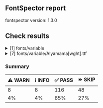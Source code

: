 ## FontSpector report

fontspector version: 1.3.0






## Check results




<details><summary>[1] fonts/variable</summary>
<div>


<details>
    <summary>⚠️ <b>WARN</b> Check for codepoints not covered by METADATA subsets. (googlefonts/metadata/unreachable_subsetting)</summary>
    <div>








- ⚠️ **WARN** fonts/variable/Alyamama[wght].ttf: The following codepoints supported by the font are not covered by any subsets defined in the font's metadata file, and will never be served. You can solve this by either manually adding additional subset declarations to METADATA.pb, or by editing the glyphset definitions.

* U+02D8 BREVE: try adding one of: canadian-aboriginal, yi
* U+02D9 DOT ABOVE: try adding one of: yi, canadian-aboriginal
* U+02DB OGONEK: try adding one of: yi, canadian-aboriginal
* U+0302 COMBINING CIRCUMFLEX ACCENT: try adding one of: cherokee, coptic, tifinagh, math
* U+0305 COMBINING OVERLINE: try adding one of: coptic, elbasan, gothic, glagolitic, math
* U+0306 COMBINING BREVE: try adding one of: tifinagh, old-permic
* U+0307 COMBINING DOT ABOVE: try adding one of: coptic, hebrew, duployan, todhri, math, tai-le, canadian-aboriginal, malayalam, tifinagh, syriac, old-permic
* U+030A COMBINING RING ABOVE: try adding one of: syriac, duployan
* U+030B COMBINING DOUBLE ACUTE ACCENT: try adding one of: osage, cherokee
* U+030C COMBINING CARON: try adding one of: tai-le, cherokee
* U+031A COMBINING LEFT ANGLE ABOVE: try adding math
* U+0320 COMBINING MINUS SIGN BELOW: try adding syriac
* U+0324 COMBINING DIAERESIS BELOW: try adding one of: duployan, syriac, cherokee
* U+0325 COMBINING RING BELOW: try adding syriac
* U+0326 COMBINING COMMA BELOW: try adding math
* U+0327 COMBINING CEDILLA: try adding math
* U+032C COMBINING CARON BELOW: try adding math
* U+0330 COMBINING TILDE BELOW: try adding one of: syriac, cherokee, math
* U+0332 COMBINING LOW LINE: try adding math
* U+033A COMBINING INVERTED BRIDGE BELOW: try adding math
* U+0346 COMBINING BRIDGE ABOVE: try adding math
* U+034D COMBINING LEFT RIGHT ARROW BELOW: try adding math
* U+0361 COMBINING DOUBLE INVERTED BREVE: try adding coptic
* U+061F ARABIC QUESTION MARK: try adding one of: syriac, garay, adlam, hanifi-rohingya, arabic, thaana, yezidi, nko
* U+0621 ARABIC LETTER HAMZA: try adding one of: arabic, syriac
* U+0622 ARABIC LETTER ALEF WITH MADDA ABOVE: try adding arabic
* U+0623 ARABIC LETTER ALEF WITH HAMZA ABOVE: try adding arabic
* U+0624 ARABIC LETTER WAW WITH HAMZA ABOVE: try adding arabic
* U+0625 ARABIC LETTER ALEF WITH HAMZA BELOW: try adding arabic
* U+0626 ARABIC LETTER YEH WITH HAMZA ABOVE: try adding arabic
* U+0627 ARABIC LETTER ALEF: try adding one of: arabic, indic-siyaq-numbers
* U+0628 ARABIC LETTER BEH: try adding arabic
* U+0629 ARABIC LETTER TEH MARBUTA: try adding arabic
* U+062A ARABIC LETTER TEH: try adding arabic
* U+062B ARABIC LETTER THEH: try adding arabic
* U+062C ARABIC LETTER JEEM: try adding arabic
* U+062D ARABIC LETTER HAH: try adding arabic
* U+062E ARABIC LETTER KHAH: try adding arabic
* U+062F ARABIC LETTER DAL: try adding arabic
* U+0630 ARABIC LETTER THAL: try adding arabic
* U+0631 ARABIC LETTER REH: try adding arabic
* U+0632 ARABIC LETTER ZAIN: try adding arabic
* U+0633 ARABIC LETTER SEEN: try adding arabic
* U+0634 ARABIC LETTER SHEEN: try adding arabic
* U+0635 ARABIC LETTER SAD: try adding arabic
* U+0636 ARABIC LETTER DAD: try adding arabic
* U+0637 ARABIC LETTER TAH: try adding arabic
* U+0638 ARABIC LETTER ZAH: try adding arabic
* U+0639 ARABIC LETTER AIN: try adding arabic
* U+063A ARABIC LETTER GHAIN: try adding arabic
* U+0640 ARABIC TATWEEL: try adding one of: old-uyghur, psalter-pahlavi, mandaic, adlam, sogdian, syriac, hanifi-rohingya, manichaean, arabic
* U+0641 ARABIC LETTER FEH: try adding arabic
* U+0642 ARABIC LETTER QAF: try adding arabic
* U+0643 ARABIC LETTER KAF: try adding arabic
* U+0644 ARABIC LETTER LAM: try adding arabic
* U+0645 ARABIC LETTER MEEM: try adding arabic
* U+0646 ARABIC LETTER NOON: try adding arabic
* U+0647 ARABIC LETTER HEH: try adding arabic
* U+0648 ARABIC LETTER WAW: try adding arabic
* U+0649 ARABIC LETTER ALEF MAKSURA: try adding arabic
* U+064A ARABIC LETTER YEH: try adding arabic
* U+064B ARABIC FATHATAN: try adding one of: arabic, syriac
* U+064C ARABIC DAMMATAN: try adding one of: syriac, arabic
* U+064D ARABIC KASRATAN: try adding one of: syriac, arabic
* U+064E ARABIC FATHA: try adding one of: arabic, syriac
* U+064F ARABIC DAMMA: try adding one of: syriac, arabic
* U+0650 ARABIC KASRA: try adding one of: syriac, arabic
* U+0651 ARABIC SHADDA: try adding one of: syriac, arabic
* U+0652 ARABIC SUKUN: try adding one of: syriac, arabic
* U+0653 ARABIC MADDAH ABOVE: try adding one of: arabic, syriac
* U+0654 ARABIC HAMZA ABOVE: try adding one of: syriac, arabic
* U+0655 ARABIC HAMZA BELOW: try adding one of: syriac, arabic
* U+0656 ARABIC SUBSCRIPT ALEF: try adding arabic
* U+0660 ARABIC-INDIC DIGIT ZERO: try adding one of: syriac, yezidi, hanifi-rohingya, indic-siyaq-numbers, arabic, thaana
* U+0661 ARABIC-INDIC DIGIT ONE: try adding one of: thaana, syriac, yezidi, indic-siyaq-numbers, arabic
* U+0662 ARABIC-INDIC DIGIT TWO: try adding one of: syriac, thaana, arabic, yezidi, indic-siyaq-numbers
* U+0663 ARABIC-INDIC DIGIT THREE: try adding one of: syriac, yezidi, arabic, indic-siyaq-numbers, thaana
* U+0664 ARABIC-INDIC DIGIT FOUR: try adding one of: indic-siyaq-numbers, thaana, syriac, yezidi, arabic
* U+0665 ARABIC-INDIC DIGIT FIVE: try adding one of: thaana, arabic, syriac, yezidi, indic-siyaq-numbers
* U+0666 ARABIC-INDIC DIGIT SIX: try adding one of: yezidi, arabic, indic-siyaq-numbers, thaana, syriac
* U+0667 ARABIC-INDIC DIGIT SEVEN: try adding one of: syriac, arabic, indic-siyaq-numbers, thaana, yezidi
* U+0668 ARABIC-INDIC DIGIT EIGHT: try adding one of: indic-siyaq-numbers, arabic, thaana, yezidi, syriac
* U+0669 ARABIC-INDIC DIGIT NINE: try adding one of: arabic, syriac, thaana, indic-siyaq-numbers, yezidi
* U+066E ARABIC LETTER DOTLESS BEH: try adding arabic
* U+066F ARABIC LETTER DOTLESS QAF: try adding arabic
* U+0670 ARABIC LETTER SUPERSCRIPT ALEF: try adding one of: syriac, arabic
* U+06A1 ARABIC LETTER DOTLESS FEH: try adding arabic
* U+06A4 ARABIC LETTER VEH: try adding arabic
* U+06BA ARABIC LETTER NOON GHUNNA: try adding arabic
* U+1EBC LATIN CAPITAL LETTER E WITH TILDE: try adding vietnamese
* U+1EBD LATIN SMALL LETTER E WITH TILDE: try adding vietnamese
* U+2016 DOUBLE VERTICAL LINE: try adding math
* U+2021 DOUBLE DAGGER: try adding adlam
* U+2030 PER MILLE SIGN: try adding adlam
* U+2070 SUPERSCRIPT ZERO: try adding math
* U+2071 SUPERSCRIPT LATIN SMALL LETTER I: try adding math
* U+2074 SUPERSCRIPT FOUR: try adding math
* U+2075 SUPERSCRIPT FIVE: try adding math
* U+2076 SUPERSCRIPT SIX: try adding math
* U+2077 SUPERSCRIPT SEVEN: try adding math
* U+2078 SUPERSCRIPT EIGHT: try adding math
* U+2079 SUPERSCRIPT NINE: try adding math
* U+207A SUPERSCRIPT PLUS SIGN: try adding math
* U+207B SUPERSCRIPT MINUS: try adding math
* U+207C SUPERSCRIPT EQUALS SIGN: try adding math
* U+207D SUPERSCRIPT LEFT PARENTHESIS: try adding math
* U+207E SUPERSCRIPT RIGHT PARENTHESIS: try adding math
* U+207F SUPERSCRIPT LATIN SMALL LETTER N: try adding math
* U+2080 SUBSCRIPT ZERO: try adding math
* U+2081 SUBSCRIPT ONE: try adding math
* U+2082 SUBSCRIPT TWO: try adding math
* U+2083 SUBSCRIPT THREE: try adding math
* U+2084 SUBSCRIPT FOUR: try adding math
* U+2085 SUBSCRIPT FIVE: try adding math
* U+2086 SUBSCRIPT SIX: try adding math
* U+2087 SUBSCRIPT SEVEN: try adding math
* U+2088 SUBSCRIPT EIGHT: try adding math
* U+2089 SUBSCRIPT NINE: try adding math
* U+208A SUBSCRIPT PLUS SIGN: try adding math
* U+208B SUBSCRIPT MINUS: try adding math
* U+208C SUBSCRIPT EQUALS SIGN: try adding math
* U+208D SUBSCRIPT LEFT PARENTHESIS: try adding math
* U+208E SUBSCRIPT RIGHT PARENTHESIS: try adding math
* U+2090 LATIN SUBSCRIPT SMALL LETTER A: try adding math
* U+2091 LATIN SUBSCRIPT SMALL LETTER E: try adding math
* U+2092 LATIN SUBSCRIPT SMALL LETTER O: try adding math
* U+2093 LATIN SUBSCRIPT SMALL LETTER X: try adding math
* U+2094 LATIN SUBSCRIPT SMALL LETTER SCHWA: try adding math
* U+2095 LATIN SUBSCRIPT SMALL LETTER H: try adding math
* U+2096 LATIN SUBSCRIPT SMALL LETTER K: try adding math
* U+2097 LATIN SUBSCRIPT SMALL LETTER L: try adding math
* U+2098 LATIN SUBSCRIPT SMALL LETTER M: try adding math
* U+2099 LATIN SUBSCRIPT SMALL LETTER N: try adding math
* U+209A LATIN SUBSCRIPT SMALL LETTER P: try adding math
* U+209B LATIN SUBSCRIPT SMALL LETTER S: try adding math
* U+209C LATIN SUBSCRIPT SMALL LETTER T: try adding math
* U+2117 SOUND RECORDING COPYRIGHT: try adding math
* U+215B VULGAR FRACTION ONE EIGHTH: try adding symbols
* U+215C VULGAR FRACTION THREE EIGHTHS: try adding symbols
* U+215D VULGAR FRACTION FIVE EIGHTHS: try adding symbols
* U+215E VULGAR FRACTION SEVEN EIGHTHS: try adding symbols
* U+215F FRACTION NUMERATOR ONE: try adding symbols
* U+2202 PARTIAL DIFFERENTIAL: try adding math
* U+2206 INCREMENT: try adding math
* U+220F N-ARY PRODUCT: try adding math
* U+2211 N-ARY SUMMATION: try adding math
* U+221A SQUARE ROOT: try adding math
* U+221E INFINITY: try adding math
* U+222B INTEGRAL: try adding math
* U+2248 ALMOST EQUAL TO: try adding math
* U+2260 NOT EQUAL TO: try adding math
* U+2264 LESS-THAN OR EQUAL TO: try adding math
* U+2265 GREATER-THAN OR EQUAL TO: try adding math
* U+25CA LOZENGE: try adding one of: math, symbols
* U+25CC DOTTED CIRCLE: try adding one of: adlam, wancho, old-permic, tagbanwa, armenian, hanunoo, new-tai-lue, sharada, warang-citi, canadian-aboriginal, tirhuta, saurashtra, brahmi, phags-pa, rejang, bassa-vah, hanifi-rohingya, symbols, balinese, batak, dogra, bengali, osage, duployan, ahom, khojki, tagalog, meetei-mayek, pahawh-hmong, grantha, lepcha, manichaean, cham, tai-tham, thaana, hebrew, caucasian-albanian, yi, math, buhid, limbu, marchen, javanese, sundanese, soyombo, khudawadi, bhaiksuki, miao, psalter-pahlavi, tamil, oriya, coptic, kaithi, modi, myanmar, newa, siddham, elbasan, nko, kayah-li, khmer, thai, lao, mahajani, chakma, syloti-nagri, sogdian, malayalam, tai-le, devanagari, mandaic, sinhala, tibetan, zanabazar-square, kannada, mende-kikakui, gujarati, kharoshthi, syriac, music, mongolian, buginese, gunjala-gondi, gurmukhi, masaram-gondi, tai-viet, takri, telugu, tifinagh

Or you can add the above codepoints to one of the subsets supported by the font: greek, latin-ext, latin [code: unreachable-subsetting]
  
  

</div>
</details>


</div>
</details>


<details><summary>[7] fonts/variable/Alyamama[wght].ttf</summary>
<div>


<details>
    <summary>⚠️ <b>WARN</b> Check if each glyph has the recommended amount of contours. (contour_count)</summary>
    <div>








- ⚠️ **WARN** This check inspects the glyph outlines and detects the total number of contours in each of them. The expected values are
     infered from the typical ammounts of contours observed in a
     large collection of reference font families. The divergences
     listed below may simply indicate a significantly different
     design on some of your glyphs. On the other hand, some of these
     may flag actual bugs in the font such as glyphs mapped to an
     incorrect codepoint. Please consider reviewing the design and
     codepoint assignment of these to make sure they are correct.


    The following glyphs do not have the recommended number of contours:
* uni1D6D (U+1D6D): found 3, expected one of: {2}
* uni02A3 (U+02A3): found 2, expected one of: {3}
* uni0258 (U+0258): found 1, expected one of: {2}
* uni1D6E (U+1D6E): found 2, expected one of: {1}
* uni02A1 (U+02A1): found 2, expected one of: {1}
* uni02A2 (U+02A2): found 2, expected one of: {1}
* uni026E (U+026E): found 2, expected one of: {1}
* uni1D72 (U+1D72): found 2, expected one of: {1}
* uni1D74 (U+1D74): found 3, expected one of: {1}
* uni1D75 (U+1D75): found 3, expected one of: {1}
* uni021B.1 (U+021B): found 1, expected one of: {3, 2, 4}
* uni1D76 (U+1D76): found 3, expected one of: {1}
* uni01C2 (U+01C2): found 3, expected one of: {1}
* uni0621 (U+0621): found 2, expected one of: {1}
* uni0623 (U+0623): found 3, expected one of: {2}
* uni0625 (U+0625): found 3, expected one of: {2}
* uni066E (U+066E): found 2, expected one of: {1}
* uni066E.fina (unencoded): found 3, expected one of: {1}
* uni066E.medi (unencoded): found 2, expected one of: {1}
* uni0628 (U+0628): found 3, expected one of: {2}
* uni062A (U+062A): found 4, expected one of: {2, 3}
* uni062B (U+062B): found 5, expected one of: {2, 4, 3}
* uni0631 (U+0631): found 2, expected one of: {1}
* uni0632 (U+0632): found 3, expected one of: {2}
* uni0633 (U+0633): found 6, expected one of: {1, 3}
* uni0634 (U+0634): found 9, expected one of: {0, 3, 4, 6}
* uni0635 (U+0635): found 5, expected one of: {2}
* uni0636 (U+0636): found 6, expected one of: {3}
* uni0637 (U+0637): found 4, expected one of: {2, 3}
* uni0638 (U+0638): found 5, expected one of: {4, 3}
* uni0639 (U+0639): found 2, expected one of: {1}
* uni0641 (U+0641): found 5, expected one of: {3, 2}
* uni06A4 (U+06A4): found 7, expected one of: {0, 5, 4}
* uni06A1 (U+06A1): found 4, expected one of: {2, 1}
* uni06A1.fina (unencoded): found 4, expected one of: {2}
* uni066F.fina (unencoded): found 3, expected one of: {2}
* uni0643 (U+0643): found 4, expected one of: {1, 2}
* uni0644 (U+0644): found 2, expected one of: {1}
* uni0645 (U+0645): found 3, expected one of: {1, 2}
* uni0646 (U+0646): found 3, expected one of: {2}
* uni06BA (U+06BA): found 2, expected one of: {1}
* uni0647 (U+0647): found 1, expected one of: {2}
* uni0624 (U+0624): found 4, expected one of: {3, 2}
* uni0649 (U+0649): found 2, expected one of: {1}
* uni064A (U+064A): found 4, expected one of: {2, 3}
* uni0626 (U+0626): found 4, expected one of: {2}
* uni0662 (U+0662): found 2, expected one of: {1}
* uni0663 (U+0663): found 3, expected one of: {1}
* uni0666 (U+0666): found 2, expected one of: {1}
* asterisk (U+002A): found 6, expected one of: {3, 5, 2, 1}
* uni02E5 (U+02E5): found 2, expected one of: {1}
* uni02E9 (U+02E9): found 2, expected one of: {1}
* uni02E6 (U+02E6): found 2, expected one of: {1}
* uni02E8 (U+02E8): found 2, expected one of: {1}
* uni02E7 (U+02E7): found 2, expected one of: {1}
* uni02DE (U+02DE): found 2, expected one of: {1}
* uni2117 (U+2117): found 2, expected one of: {3, 4}
* uni0654 (U+0654): found 2, expected one of: {1}
* uni0655 (U+0655): found 2, expected one of: {1}
* uni0654064C (unencoded): found 4, expected one of: {3}
* uni0654064E (unencoded): found 3, expected one of: {2}
* uni0654064B (unencoded): found 4, expected one of: {3}
* uni06540652 (unencoded): found 4, expected one of: {3}
* uni06550650 (unencoded): found 3, expected one of: {2}
* uni0655064D (unencoded): found 4, expected one of: {3}
* uni0651 (U+0651): found 2, expected one of: {1}
* uni0651064C (unencoded): found 4, expected one of: {3, 2}
* uni0651064D (unencoded): found 4, expected one of: {3}
* uni0651064E (unencoded): found 3, expected one of: {2}
* uni06510650 (unencoded): found 3, expected one of: {2}
* uni06510670 (unencoded): found 3, expected one of: {2}
* uni031A (U+031A): found 2, expected one of: {1}
* uni032A (U+032A): found 3, expected one of: {1}
* uni033A (U+033A): found 3, expected one of: {1}
* uni033B (U+033B): found 6, expected one of: {2}
* uni033C (U+033C): found 2, expected one of: {1}
* uni0346 (U+0346): found 3, expected one of: {1}
* uni0349 (U+0349): found 2, expected one of: {1}
* uni034A (U+034A): found 2, expected one of: {1} [code: contour-count]
  
  

</div>
</details>





<details>
    <summary>⚠️ <b>WARN</b> Ensure indic fonts have the Indian Rupee Sign glyph. (rupee)</summary>
    <div>








- ⚠️ **WARN** Font is missing the Indian Rupee Sign glyph. Please add a glyph for Indian Rupee Sign (₹) at codepoint U+20B9. [code: missing-rupee]
  
  

</div>
</details>





<details>
    <summary>⚠️ <b>WARN</b> Check font contains no unreachable glyphs (unreachable_glyphs)</summary>
    <div>








- ⚠️ **WARN** The following glyphs could not be reached by codepoint or substitution rules:

* u.inferior
* v.inferior
* zero.fit
* one.fit
* two.fit
* three.fit
* four.fit
* five.fit
* six.fit
* seven.fit
* eight.fit
* nine.fit
* .null
* twodotsverticalabovear
* twodotsverticalbelowar
* threedotsdownabovear
* threedotsdownbelowar
* threedotsdowncenterar
* threedotsupbelowar
* miniKehehar
* gafsarkashabovear
* gafsarkashcenterar
* doublestrokear
* uni030C.alt.case [code: unreachable-glyphs]
  
  

</div>
</details>





<details>
    <summary>⚠️ <b>WARN</b> Shapes languages in all GF glyphsets. (googlefonts/glyphsets/shape_languages)</summary>
    <div>








- ⚠️ **WARN** Warning language shaping:

| Message                                                               | Languages              |
|-----------------------------------------------------------------------|------------------------|
| Auxiliary orthography codepoints:                                     | * fi_Latn (Finnish)    |
|   The following auxiliary characters are missing from the font: Ǥ     |                        |
|   The following auxiliary characters are missing from the font: Ʒ     |                        |
|   The following auxiliary characters are missing from the font: Ǯ     |                        |
|   The following auxiliary characters are missing from the font: ǥ     |                        |
|   The following auxiliary characters are missing from the font: ʒ     |                        |
|   The following auxiliary characters are missing from the font: ǯ     |                        |
| Auxiliary orthography codepoints:                                     | * el_Grek (Greek)      |
|   The following auxiliary characters are missing from the font: ἀ     |                        |
|   The following auxiliary characters are missing from the font: ἄ     |                        |
|   The following auxiliary characters are missing from the font: ἂ     |                        |
|   The following auxiliary characters are missing from the font: ἆ     |                        |
|   The following auxiliary characters are missing from the font: ἁ     |                        |
|   The following auxiliary characters are missing from the font: ἅ     |                        |
|   The following auxiliary characters are missing from the font: ἃ     |                        |
|   The following auxiliary characters are missing from the font: ἇ     |                        |
|   The following auxiliary characters are missing from the font: ᾶ     |                        |
|   The following auxiliary characters are missing from the font: ἐ     |                        |
|   The following auxiliary characters are missing from the font: ἔ     |                        |
|   The following auxiliary characters are missing from the font: ἒ     |                        |
|   The following auxiliary characters are missing from the font: ἑ     |                        |
|   The following auxiliary characters are missing from the font: ἕ     |                        |
|   The following auxiliary characters are missing from the font: ἓ     |                        |
|   The following auxiliary characters are missing from the font: ἠ     |                        |
|   The following auxiliary characters are missing from the font: ἤ     |                        |
|   The following auxiliary characters are missing from the font: ἢ     |                        |
|   The following auxiliary characters are missing from the font: ἦ     |                        |
|   The following auxiliary characters are missing from the font: ἡ     |                        |
|   The following auxiliary characters are missing from the font: ἥ     |                        |
|   The following auxiliary characters are missing from the font: ἣ     |                        |
|   The following auxiliary characters are missing from the font: ἧ     |                        |
|   The following auxiliary characters are missing from the font: ῆ     |                        |
|   The following auxiliary characters are missing from the font: ἰ     |                        |
|   The following auxiliary characters are missing from the font: ἴ     |                        |
|   The following auxiliary characters are missing from the font: ἲ     |                        |
|   The following auxiliary characters are missing from the font: ἶ     |                        |
|   The following auxiliary characters are missing from the font: ἱ     |                        |
|   The following auxiliary characters are missing from the font: ἵ     |                        |
|   The following auxiliary characters are missing from the font: ἳ     |                        |
|   The following auxiliary characters are missing from the font: ἷ     |                        |
|   The following auxiliary characters are missing from the font: ῖ     |                        |
|   The following auxiliary characters are missing from the font: ῗ     |                        |
|   The following auxiliary characters are missing from the font: ὄ     |                        |
|   The following auxiliary characters are missing from the font: ὂ     |                        |
|   The following auxiliary characters are missing from the font: ὃ     |                        |
|   The following auxiliary characters are missing from the font: ὐ     |                        |
|   The following auxiliary characters are missing from the font: ὔ     |                        |
|   The following auxiliary characters are missing from the font: ὒ     |                        |
|   The following auxiliary characters are missing from the font: ὖ     |                        |
|   The following auxiliary characters are missing from the font: ὑ     |                        |
|   The following auxiliary characters are missing from the font: ὕ     |                        |
|   The following auxiliary characters are missing from the font: ὓ     |                        |
|   The following auxiliary characters are missing from the font: ὗ     |                        |
|   The following auxiliary characters are missing from the font: ῦ     |                        |
|   The following auxiliary characters are missing from the font: ῧ     |                        |
|   The following auxiliary characters are missing from the font: ὤ     |                        |
|   The following auxiliary characters are missing from the font: ὢ     |                        |
|   The following auxiliary characters are missing from the font: ὦ     |                        |
|   The following auxiliary characters are missing from the font: ὥ     |                        |
|   The following auxiliary characters are missing from the font: ὣ     |                        |
|   The following auxiliary characters are missing from the font: ὧ     |                        |
|   The following auxiliary characters are missing from the font: ῶ     |                        |
| Auxiliary orthography codepoints:                                     | * en_Latn (English)    |
|   The following auxiliary characters are missing from the font: ʻ     |                        |
| Auxiliary orthography codepoints:                                     | * lt_Latn (Lithuanian) |
|   Shaper didn't attach tildecomb to uni0237 when shaping the text 'j̃' |                        |
| Auxiliary orthography codepoints:                                     | * de_Latn (German)     |
|   The following auxiliary characters are missing from the font: ſ     | * fr_Latn (French)     | [code: warning-language-shaping]
  
  

</div>
</details>





<details>
    <summary>⚠️ <b>WARN</b> Ensure soft_dotted characters lose their dot when combined with marks that
replace the dot. (soft_dotted)</summary>
    <div>








- ⚠️ **WARN** The dot of soft dotted characters used in orthographies _must_ disappear in the following strings: * į̃
* į̂
* į̌
* į̄
* į̀
* į́The dot of soft dotted characters _should_ disappear in other cases, for example: * ʲ̹͆
* ʲ̹̈
* ʲ̹̃
* ʲ̹̂
* ʲ̹̽
* ʲ̹͊
* ʲ̹͋
* ʲ̹̌
* ʲ̹̇
* ʲ̹̊
* ʲ̹̄
* ʲ̹̆
* ʲ̹̀
* ʲ̹̏
* ʲ̹́
* ʲ̹̅
* ʲ̹̋
* ʲ̹͌
* ʲ͈͆
* ʲ͈̈
* ʲ͈̃
* ʲ͈̂
* ʲ͈̽
* ʲ͈͊
* ʲ͈͋
* ʲ͈̌
* ʲ͈̇
* ʲ͈̊
* ʲ͈̄
* ʲ͈̆
* ʲ͈̀
* ʲ͈̏
* ʲ͈́
* ʲ͈̅
* ʲ͈̋
* ʲ͈͌
* ʲ̝͆
* ʲ̝̈
* ʲ̝̃
* ʲ̝̂
* ʲ̝̽
* ʲ̝͊
* ʲ̝͋
* ʲ̝̌
* ʲ̝̇
* ʲ̝̊
* ʲ̝̄
* ʲ̝̆
* ʲ̝̀
* ʲ̝̏
* ʲ̝́
* ʲ̝̅
* ʲ̝̋
* ʲ̝͌
* ʲ̴͆
* ʲ̴̈
* ʲ̴̃
* ʲ̴̂
* ʲ̴̽
* ʲ̴͊
* ʲ̴͋
* ʲ̴̌
* ʲ̴̇
* ʲ̴̊
* ʲ̴̄
* ʲ̴̆
* ʲ̴̀
* ʲ̴̏
* ʲ̴́
* ʲ̴̅
* ʲ̴̋
* ʲ̴͌
* ʲ̥͆
* ʲ̥̈
* ʲ̥̃
* ʲ̥̂
* ʲ̥̽
* ʲ̥͊
* ʲ̥͋
* ʲ̥̌
* ʲ̥̇
* ʲ̥̊
* ʲ̥̄
* ʲ̥̆
* ʲ̥̀
* ʲ̥̏
* ʲ̥́
* ʲ̥̅
* ʲ̥̋
* ʲ̥͌
* ʲ̧͆
* ʲ̧̽
* ʲ̧͊
* ʲ̧͋
* ʲ̧̏
* ʲ̧̅
* ʲ̧͌
* ʲ͎͆
* ʲ͎̈
* ʲ͎̃
* ʲ͎̂
* ʲ͎̽
* ʲ͎͊
* ʲ͎͋
* ʲ͎̌
* ʲ͎̇
* ʲ͎̊
* ʲ͎̄
* ʲ͎̆
* ʲ͎̀
* ʲ͎̏
* ʲ͎́
* ʲ͎̅
* ʲ͎̋
* ʲ͎͌
* ʲ̠͆
* ʲ̠̈
* ʲ̠̃
* ʲ̠̂
* ʲ̠̽
* ʲ̠͊
* ʲ̠͋
* ʲ̠̌
* ʲ̠̇
* ʲ̠̊
* ʲ̠̄
* ʲ̠̆
* ʲ̠̀
* ʲ̠̏
* ʲ̠́
* ʲ̠̅
* ʲ̠̋
* ʲ̠͌
* ʲ̨͆
* ʲ̨̽
* ʲ̨͊
* ʲ̨͋
* ʲ̨̏
* ʲ̨̅
* ʲ̨͌
* ʲ̬͆
* ʲ̬̈
* ʲ̬̃
* ʲ̬̂
* ʲ̬̽
* ʲ̬͊
* ʲ̬͋
* ʲ̬̌
* ʲ̬̇
* ʲ̬̊
* ʲ̬̄
* ʲ̬̆
* ʲ̬̀
* ʲ̬̏
* ʲ̬́
* ʲ̬̅
* ʲ̬̋
* ʲ̬͌
* ʲ̞͆
* ʲ̞̈
* ʲ̞̃
* ʲ̞̂
* ʲ̞̽
* ʲ̞͊
* ʲ̞͋
* ʲ̞̌
* ʲ̞̇
* ʲ̞̊
* ʲ̞̄
* ʲ̞̆
* ʲ̞̀
* ʲ̞̏
* ʲ̞́
* ʲ̞̅
* ʲ̞̋
* ʲ̞͌
* ʲ̤͆
* ʲ̤̈
* ʲ̤̃
* ʲ̤̂
* ʲ̤̽
* ʲ̤͊
* ʲ̤͋
* ʲ̤̌
* ʲ̤̇
* ʲ̤̊
* ʲ̤̄
* ʲ̤̆
* ʲ̤̀
* ʲ̤̏
* ʲ̤́
* ʲ̤̅
* ʲ̤̋
* ʲ̤͌
* ʲ̰͆
* ʲ̰̈
* ʲ̰̃
* ʲ̰̂
* ʲ̰̽
* ʲ̰͊
* ʲ̰͋
* ʲ̰̌
* ʲ̰̇
* ʲ̰̊
* ʲ̰̄
* ʲ̰̆
* ʲ̰̀
* ʲ̰̏
* ʲ̰́
* ʲ̰̅
* ʲ̰̋
* ʲ̰͌
* ʲ͍͆
* ʲ͍̈
* ʲ͍̃
* ʲ͍̂
* ʲ͍̽
* ʲ͍͊
* ʲ͍͋
* ʲ͍̌
* ʲ͍̇
* ʲ͍̊
* ʲ͍̄
* ʲ͍̆
* ʲ͍̀
* ʲ͍̏
* ʲ͍́
* ʲ͍̅
* ʲ͍̋
* ʲ͍͌
* ʲ̘͆
* ʲ̘̈
* ʲ̘̃
* ʲ̘̂
* ʲ̘̽
* ʲ̘͊
* ʲ̘͋
* ʲ̘̌
* ʲ̘̇
* ʲ̘̊
* ʲ̘̄
* ʲ̘̆
* ʲ̘̀
* ʲ̘̏
* ʲ̘́
* ʲ̘̅
* ʲ̘̋
* ʲ̘͌
* ʲ̟͆
* ʲ̟̈
* ʲ̟̃
* ʲ̟̂
* ʲ̟̽
* ʲ̟͊
* ʲ̟͋
* ʲ̟̌
* ʲ̟̇
* ʲ̟̊
* ʲ̟̄
* ʲ̟̆
* ʲ̟̀
* ʲ̟̏
* ʲ̟́
* ʲ̟̅
* ʲ̟̋
* ʲ̟͌
* ʲ̙͆
* ʲ̙̈
* ʲ̙̃
* ʲ̙̂
* ʲ̙̽
* ʲ̙͊
* ʲ̙͋
* ʲ̙̌
* ʲ̙̇
* ʲ̙̊
* ʲ̙̄
* ʲ̙̆
* ʲ̙̀
* ʲ̙̏
* ʲ̙́
* ʲ̙̅
* ʲ̙̋
* ʲ̙͌
* ʲ̩͆
* ʲ̩̈
* ʲ̩̃
* ʲ̩̂
* ʲ̩̽
* ʲ̩͊
* ʲ̩͋
* ʲ̩̌
* ʲ̩̇
* ʲ̩̊
* ʲ̩̄
* ʲ̩̆
* ʲ̩̀
* ʲ̩̏
* ʲ̩́
* ʲ̩̅
* ʲ̩̋
* ʲ̩͌
* ʲ̺͆
* ʲ̺̈
* ʲ̺̃
* ʲ̺̂
* ʲ̺̽
* ʲ̺͊
* ʲ̺͋
* ʲ̺̌
* ʲ̺̇
* ʲ̺̊
* ʲ̺̄
* ʲ̺̆
* ʲ̺̀
* ʲ̺̏
* ʲ̺́
* ʲ̺̅
* ʲ̺̋
* ʲ̺͌
* ʲ͉͆
* ʲ͉̈
* ʲ͉̃
* ʲ͉̂
* ʲ͉̽
* ʲ͉͊
* ʲ͉͋
* ʲ͉̌
* ʲ͉̇
* ʲ͉̊
* ʲ͉̄
* ʲ͉̆
* ʲ͉̀
* ʲ͉̏
* ʲ͉́
* ʲ͉̅
* ʲ͉̋
* ʲ͉͌
* ʲ̦͆
* ʲ̦̽
* ʲ̦͊
* ʲ̦͋
* ʲ̦̏
* ʲ̦̅
* ʲ̦͌
* ʲ̪͆
* ʲ̪̈
* ʲ̪̃
* ʲ̪̂
* ʲ̪̽
* ʲ̪͊
* ʲ̪͋
* ʲ̪̌
* ʲ̪̇
* ʲ̪̊
* ʲ̪̄
* ʲ̪̆
* ʲ̪̀
* ʲ̪̏
* ʲ̪́
* ʲ̪̅
* ʲ̪̋
* ʲ̪͌
* ʲ̜͆
* ʲ̜̈
* ʲ̜̃
* ʲ̜̂
* ʲ̜̽
* ʲ̜͊
* ʲ̜͋
* ʲ̜̌
* ʲ̜̇
* ʲ̜̊
* ʲ̜̄
* ʲ̜̆
* ʲ̜̀
* ʲ̜̏
* ʲ̜́
* ʲ̜̅
* ʲ̜̋
* ʲ̜͌
* ʲ̻͆
* ʲ̻̈
* ʲ̻̃
* ʲ̻̂
* ʲ̻̽
* ʲ̻͊
* ʲ̻͋
* ʲ̻̌
* ʲ̻̇
* ʲ̻̊
* ʲ̻̄
* ʲ̻̆
* ʲ̻̀
* ʲ̻̏
* ʲ̻́
* ʲ̻̅
* ʲ̻̋
* ʲ̻͌
* ʲ̲͆
* ʲ̲̈
* ʲ̲̃
* ʲ̲̂
* ʲ̲̽
* ʲ̲͊
* ʲ̲͋
* ʲ̲̌
* ʲ̲̇
* ʲ̲̊
* ʲ̲̄
* ʲ̲̆
* ʲ̲̀
* ʲ̲̏
* ʲ̲́
* ʲ̲̅
* ʲ̲̋
* ʲ̲͌
* ʲ͇͆
* ʲ͇̈
* ʲ͇̃
* ʲ͇̂
* ʲ͇̽
* ʲ͇͊
* ʲ͇͋
* ʲ͇̌
* ʲ͇̇
* ʲ͇̊
* ʲ͇̄
* ʲ͇̆
* ʲ͇̀
* ʲ͇̏
* ʲ͇́
* ʲ͇̅
* ʲ͇̋
* ʲ͇͌
* ʲ̼͆
* ʲ̼̈
* ʲ̼̃
* ʲ̼̂
* ʲ̼̽
* ʲ̼͊
* ʲ̼͋
* ʲ̼̌
* ʲ̼̇
* ʲ̼̊
* ʲ̼̄
* ʲ̼̆
* ʲ̼̀
* ʲ̼̏
* ʲ̼́
* ʲ̼̅
* ʲ̼̋
* ʲ̼͌
* ʲ͆
* ʲ̈
* ʲ̃
* ʲ̂
* ʲ̽
* ʲ͊
* ʲ͋
* ʲ̌
* ʲ̇
* ʲ̊
* ʲ̄
* ʲ̆
* ʲ̀
* ʲ̏
* ʲ́
* ʲ̅
* ʲ̋
* ʲ͌
* į̹͆
* į̹̈
* į̹̃
* į̹̂
* į̹̽
* į̹͊
* į̹͋
* į̹̌
* į̹̇
* į̹̊
* į̹̄
* į̹̆
* į̹̀
* į̹̏
* į̹́
* į̹̅
* į̹̋
* į̹͌
* į͈͆
* į͈̈
* į͈̃
* į͈̂
* į͈̽
* į͈͊
* į͈͋
* į͈̌
* į͈̇
* į͈̊
* į͈̄
* į͈̆
* į͈̀
* į͈̏
* į͈́
* į͈̅
* į͈̋
* į͈͌
* į̝͆
* į̝̈
* į̝̃
* į̝̂
* į̝̽
* į̝͊
* į̝͋
* į̝̌
* į̝̇
* į̝̊
* į̝̄
* į̝̆
* į̝̀
* į̝̏
* į̝́
* į̝̅
* į̝̋
* į̝͌
* į̴͆
* į̴̈
* į̴̃
* į̴̂
* į̴̽
* į̴͊
* į̴͋
* į̴̌
* į̴̇
* į̴̊
* į̴̄
* į̴̆
* į̴̀
* į̴̏
* į̴́
* į̴̅
* į̴̋
* į̴͌
* į̥͆
* į̥̈
* į̥̃
* į̥̂
* į̥̽
* į̥͊
* į̥͋
* į̥̌
* į̥̇
* į̥̊
* į̥̄
* į̥̆
* į̥̀
* į̥̏
* į̥́
* į̥̅
* į̥̋
* į̥͌
* į̧͆
* į̧̽
* į̧͊
* į̧͋
* į̧̏
* į̧̅
* į̧͌
* į͎͆
* į͎̈
* į͎̃
* į͎̂
* į͎̽
* į͎͊
* į͎͋
* į͎̌
* į͎̇
* į͎̊
* į͎̄
* į͎̆
* į͎̀
* į͎̏
* į͎́
* į͎̅
* į͎̋
* į͎͌
* į̠͆
* į̠̈
* į̠̃
* į̠̂
* į̠̽
* į̠͊
* į̠͋
* į̠̌
* į̠̇
* į̠̊
* į̠̄
* į̠̆
* į̠̀
* į̠̏
* į̠́
* į̠̅
* į̠̋
* į̠͌
* į̨͆
* į̨̽
* į̨͊
* į̨͋
* į̨̏
* į̨̅
* į̨͌
* į̬͆
* į̬̈
* į̬̃
* į̬̂
* į̬̽
* į̬͊
* į̬͋
* į̬̌
* į̬̇
* į̬̊
* į̬̄
* į̬̆
* į̬̀
* į̬̏
* į̬́
* į̬̅
* į̬̋
* į̬͌
* į̞͆
* į̞̈
* į̞̃
* į̞̂
* į̞̽
* į̞͊
* į̞͋
* į̞̌
* į̞̇
* į̞̊
* į̞̄
* į̞̆
* į̞̀
* į̞̏
* į̞́
* į̞̅
* į̞̋
* į̞͌
* į̤͆
* į̤̈
* į̤̃
* į̤̂
* į̤̽
* į̤͊
* į̤͋
* į̤̌
* į̤̇
* į̤̊
* į̤̄
* į̤̆
* į̤̀
* į̤̏
* į̤́
* į̤̅
* į̤̋
* į̤͌
* į̰͆
* į̰̈
* į̰̃
* į̰̂
* į̰̽
* į̰͊
* į̰͋
* į̰̌
* į̰̇
* į̰̊
* į̰̄
* į̰̆
* į̰̀
* į̰̏
* į̰́
* į̰̅
* į̰̋
* į̰͌
* į͍͆
* į͍̈
* į͍̃
* į͍̂
* į͍̽
* į͍͊
* į͍͋
* į͍̌
* į͍̇
* į͍̊
* į͍̄
* į͍̆
* į͍̀
* į͍̏
* į͍́
* į͍̅
* į͍̋
* į͍͌
* į̘͆
* į̘̈
* į̘̃
* į̘̂
* į̘̽
* į̘͊
* į̘͋
* į̘̌
* į̘̇
* į̘̊
* į̘̄
* į̘̆
* į̘̀
* į̘̏
* į̘́
* į̘̅
* į̘̋
* į̘͌
* į̟͆
* į̟̈
* į̟̃
* į̟̂
* į̟̽
* į̟͊
* į̟͋
* į̟̌
* į̟̇
* į̟̊
* į̟̄
* į̟̆
* į̟̀
* į̟̏
* į̟́
* į̟̅
* į̟̋
* į̟͌
* į̙͆
* į̙̈
* į̙̃
* į̙̂
* į̙̽
* į̙͊
* į̙͋
* į̙̌
* į̙̇
* į̙̊
* į̙̄
* į̙̆
* į̙̀
* į̙̏
* į̙́
* į̙̅
* į̙̋
* į̙͌
* į̩͆
* į̩̈
* į̩̃
* į̩̂
* į̩̽
* į̩͊
* į̩͋
* į̩̌
* į̩̇
* į̩̊
* į̩̄
* į̩̆
* į̩̀
* į̩̏
* į̩́
* į̩̅
* į̩̋
* į̩͌
* į̺͆
* į̺̈
* į̺̃
* į̺̂
* į̺̽
* į̺͊
* į̺͋
* į̺̌
* į̺̇
* į̺̊
* į̺̄
* į̺̆
* į̺̀
* į̺̏
* į̺́
* į̺̅
* į̺̋
* į̺͌
* į͉͆
* į͉̈
* į͉̃
* į͉̂
* į͉̽
* į͉͊
* į͉͋
* į͉̌
* į͉̇
* į͉̊
* į͉̄
* į͉̆
* į͉̀
* į͉̏
* į͉́
* į͉̅
* į͉̋
* į͉͌
* į̦͆
* į̦̽
* į̦͊
* į̦͋
* į̦̏
* į̦̅
* į̦͌
* į̪͆
* į̪̈
* į̪̃
* į̪̂
* į̪̽
* į̪͊
* į̪͋
* į̪̌
* į̪̇
* į̪̊
* į̪̄
* į̪̆
* į̪̀
* į̪̏
* į̪́
* į̪̅
* į̪̋
* į̪͌
* į̜͆
* į̜̈
* į̜̃
* į̜̂
* į̜̽
* į̜͊
* į̜͋
* į̜̌
* į̜̇
* į̜̊
* į̜̄
* į̜̆
* į̜̀
* į̜̏
* į̜́
* į̜̅
* į̜̋
* į̜͌
* į̻͆
* į̻̈
* į̻̃
* į̻̂
* į̻̽
* į̻͊
* į̻͋
* į̻̌
* į̻̇
* į̻̊
* į̻̄
* į̻̆
* į̻̀
* į̻̏
* į̻́
* į̻̅
* į̻̋
* į̻͌
* į̲͆
* į̲̈
* į̲̃
* į̲̂
* į̲̽
* į̲͊
* į̲͋
* į̲̌
* į̲̇
* į̲̊
* į̲̄
* į̲̆
* į̲̀
* į̲̏
* į̲́
* į̲̅
* į̲̋
* į̲͌
* į͇͆
* į͇̈
* į͇̃
* į͇̂
* į͇̽
* į͇͊
* į͇͋
* į͇̌
* į͇̇
* į͇̊
* į͇̄
* į͇̆
* į͇̀
* į͇̏
* į͇́
* į͇̅
* į͇̋
* į͇͌
* į̼͆
* į̼̈
* į̼̃
* į̼̂
* į̼̽
* į̼͊
* į̼͋
* į̼̌
* į̼̇
* į̼̊
* į̼̄
* į̼̆
* į̼̀
* į̼̏
* į̼́
* į̼̅
* į̼̋
* į̼͌
* į͆
* į̈
* į̽
* į͊
* į͋
* į̇
* į̊
* į̆
* į̏
* į̅
* į̋
* į͌
* ⁱ̹͆
* ⁱ̹̈
* ⁱ̹̃
* ⁱ̹̂
* ⁱ̹̽
* ⁱ̹͊
* ⁱ̹͋
* ⁱ̹̌
* ⁱ̹̇
* ⁱ̹̊
* ⁱ̹̄
* ⁱ̹̆
* ⁱ̹̀
* ⁱ̹̏
* ⁱ̹́
* ⁱ̹̅
* ⁱ̹̋
* ⁱ̹͌
* ⁱ͈͆
* ⁱ͈̈
* ⁱ͈̃
* ⁱ͈̂
* ⁱ͈̽
* ⁱ͈͊
* ⁱ͈͋
* ⁱ͈̌
* ⁱ͈̇
* ⁱ͈̊
* ⁱ͈̄
* ⁱ͈̆
* ⁱ͈̀
* ⁱ͈̏
* ⁱ͈́
* ⁱ͈̅
* ⁱ͈̋
* ⁱ͈͌
* ⁱ̝͆
* ⁱ̝̈
* ⁱ̝̃
* ⁱ̝̂
* ⁱ̝̽
* ⁱ̝͊
* ⁱ̝͋
* ⁱ̝̌
* ⁱ̝̇
* ⁱ̝̊
* ⁱ̝̄
* ⁱ̝̆
* ⁱ̝̀
* ⁱ̝̏
* ⁱ̝́
* ⁱ̝̅
* ⁱ̝̋
* ⁱ̝͌
* ⁱ̴͆
* ⁱ̴̈
* ⁱ̴̃
* ⁱ̴̂
* ⁱ̴̽
* ⁱ̴͊
* ⁱ̴͋
* ⁱ̴̌
* ⁱ̴̇
* ⁱ̴̊
* ⁱ̴̄
* ⁱ̴̆
* ⁱ̴̀
* ⁱ̴̏
* ⁱ̴́
* ⁱ̴̅
* ⁱ̴̋
* ⁱ̴͌
* ⁱ̥͆
* ⁱ̥̈
* ⁱ̥̃
* ⁱ̥̂
* ⁱ̥̽
* ⁱ̥͊
* ⁱ̥͋
* ⁱ̥̌
* ⁱ̥̇
* ⁱ̥̊
* ⁱ̥̄
* ⁱ̥̆
* ⁱ̥̀
* ⁱ̥̏
* ⁱ̥́
* ⁱ̥̅
* ⁱ̥̋
* ⁱ̥͌
* ⁱ̧͆
* ⁱ̧̽
* ⁱ̧͊
* ⁱ̧͋
* ⁱ̧̏
* ⁱ̧̅
* ⁱ̧͌
* ⁱ͎͆
* ⁱ͎̈
* ⁱ͎̃
* ⁱ͎̂
* ⁱ͎̽
* ⁱ͎͊
* ⁱ͎͋
* ⁱ͎̌
* ⁱ͎̇
* ⁱ͎̊
* ⁱ͎̄
* ⁱ͎̆
* ⁱ͎̀
* ⁱ͎̏
* ⁱ͎́
* ⁱ͎̅
* ⁱ͎̋
* ⁱ͎͌
* ⁱ̠͆
* ⁱ̠̈
* ⁱ̠̃
* ⁱ̠̂
* ⁱ̠̽
* ⁱ̠͊
* ⁱ̠͋
* ⁱ̠̌
* ⁱ̠̇
* ⁱ̠̊
* ⁱ̠̄
* ⁱ̠̆
* ⁱ̠̀
* ⁱ̠̏
* ⁱ̠́
* ⁱ̠̅
* ⁱ̠̋
* ⁱ̠͌
* ⁱ̨͆
* ⁱ̨̽
* ⁱ̨͊
* ⁱ̨͋
* ⁱ̨̏
* ⁱ̨̅
* ⁱ̨͌
* ⁱ̬͆
* ⁱ̬̈
* ⁱ̬̃
* ⁱ̬̂
* ⁱ̬̽
* ⁱ̬͊
* ⁱ̬͋
* ⁱ̬̌
* ⁱ̬̇
* ⁱ̬̊
* ⁱ̬̄
* ⁱ̬̆
* ⁱ̬̀
* ⁱ̬̏
* ⁱ̬́
* ⁱ̬̅
* ⁱ̬̋
* ⁱ̬͌
* ⁱ̞͆
* ⁱ̞̈
* ⁱ̞̃
* ⁱ̞̂
* ⁱ̞̽
* ⁱ̞͊
* ⁱ̞͋
* ⁱ̞̌
* ⁱ̞̇
* ⁱ̞̊
* ⁱ̞̄
* ⁱ̞̆
* ⁱ̞̀
* ⁱ̞̏
* ⁱ̞́
* ⁱ̞̅
* ⁱ̞̋
* ⁱ̞͌
* ⁱ̤͆
* ⁱ̤̈
* ⁱ̤̃
* ⁱ̤̂
* ⁱ̤̽
* ⁱ̤͊
* ⁱ̤͋
* ⁱ̤̌
* ⁱ̤̇
* ⁱ̤̊
* ⁱ̤̄
* ⁱ̤̆
* ⁱ̤̀
* ⁱ̤̏
* ⁱ̤́
* ⁱ̤̅
* ⁱ̤̋
* ⁱ̤͌
* ⁱ̰͆
* ⁱ̰̈
* ⁱ̰̃
* ⁱ̰̂
* ⁱ̰̽
* ⁱ̰͊
* ⁱ̰͋
* ⁱ̰̌
* ⁱ̰̇
* ⁱ̰̊
* ⁱ̰̄
* ⁱ̰̆
* ⁱ̰̀
* ⁱ̰̏
* ⁱ̰́
* ⁱ̰̅
* ⁱ̰̋
* ⁱ̰͌
* ⁱ͍͆
* ⁱ͍̈
* ⁱ͍̃
* ⁱ͍̂
* ⁱ͍̽
* ⁱ͍͊
* ⁱ͍͋
* ⁱ͍̌
* ⁱ͍̇
* ⁱ͍̊
* ⁱ͍̄
* ⁱ͍̆
* ⁱ͍̀
* ⁱ͍̏
* ⁱ͍́
* ⁱ͍̅
* ⁱ͍̋
* ⁱ͍͌
* ⁱ̘͆
* ⁱ̘̈
* ⁱ̘̃
* ⁱ̘̂
* ⁱ̘̽
* ⁱ̘͊
* ⁱ̘͋
* ⁱ̘̌
* ⁱ̘̇
* ⁱ̘̊
* ⁱ̘̄
* ⁱ̘̆
* ⁱ̘̀
* ⁱ̘̏
* ⁱ̘́
* ⁱ̘̅
* ⁱ̘̋
* ⁱ̘͌
* ⁱ̟͆
* ⁱ̟̈
* ⁱ̟̃
* ⁱ̟̂
* ⁱ̟̽
* ⁱ̟͊
* ⁱ̟͋
* ⁱ̟̌
* ⁱ̟̇
* ⁱ̟̊
* ⁱ̟̄
* ⁱ̟̆
* ⁱ̟̀
* ⁱ̟̏
* ⁱ̟́
* ⁱ̟̅
* ⁱ̟̋
* ⁱ̟͌
* ⁱ̙͆
* ⁱ̙̈
* ⁱ̙̃
* ⁱ̙̂
* ⁱ̙̽
* ⁱ̙͊
* ⁱ̙͋
* ⁱ̙̌
* ⁱ̙̇
* ⁱ̙̊
* ⁱ̙̄
* ⁱ̙̆
* ⁱ̙̀
* ⁱ̙̏
* ⁱ̙́
* ⁱ̙̅
* ⁱ̙̋
* ⁱ̙͌
* ⁱ̩͆
* ⁱ̩̈
* ⁱ̩̃
* ⁱ̩̂
* ⁱ̩̽
* ⁱ̩͊
* ⁱ̩͋
* ⁱ̩̌
* ⁱ̩̇
* ⁱ̩̊
* ⁱ̩̄
* ⁱ̩̆
* ⁱ̩̀
* ⁱ̩̏
* ⁱ̩́
* ⁱ̩̅
* ⁱ̩̋
* ⁱ̩͌
* ⁱ̺͆
* ⁱ̺̈
* ⁱ̺̃
* ⁱ̺̂
* ⁱ̺̽
* ⁱ̺͊
* ⁱ̺͋
* ⁱ̺̌
* ⁱ̺̇
* ⁱ̺̊
* ⁱ̺̄
* ⁱ̺̆
* ⁱ̺̀
* ⁱ̺̏
* ⁱ̺́
* ⁱ̺̅
* ⁱ̺̋
* ⁱ̺͌
* ⁱ͉͆
* ⁱ͉̈
* ⁱ͉̃
* ⁱ͉̂
* ⁱ͉̽
* ⁱ͉͊
* ⁱ͉͋
* ⁱ͉̌
* ⁱ͉̇
* ⁱ͉̊
* ⁱ͉̄
* ⁱ͉̆
* ⁱ͉̀
* ⁱ͉̏
* ⁱ͉́
* ⁱ͉̅
* ⁱ͉̋
* ⁱ͉͌
* ⁱ̦͆
* ⁱ̦̽
* ⁱ̦͊
* ⁱ̦͋
* ⁱ̦̏
* ⁱ̦̅
* ⁱ̦͌
* ⁱ̪͆
* ⁱ̪̈
* ⁱ̪̃
* ⁱ̪̂
* ⁱ̪̽
* ⁱ̪͊
* ⁱ̪͋
* ⁱ̪̌
* ⁱ̪̇
* ⁱ̪̊
* ⁱ̪̄
* ⁱ̪̆
* ⁱ̪̀
* ⁱ̪̏
* ⁱ̪́
* ⁱ̪̅
* ⁱ̪̋
* ⁱ̪͌
* ⁱ̜͆
* ⁱ̜̈
* ⁱ̜̃
* ⁱ̜̂
* ⁱ̜̽
* ⁱ̜͊
* ⁱ̜͋
* ⁱ̜̌
* ⁱ̜̇
* ⁱ̜̊
* ⁱ̜̄
* ⁱ̜̆
* ⁱ̜̀
* ⁱ̜̏
* ⁱ̜́
* ⁱ̜̅
* ⁱ̜̋
* ⁱ̜͌
* ⁱ̻͆
* ⁱ̻̈
* ⁱ̻̃
* ⁱ̻̂
* ⁱ̻̽
* ⁱ̻͊
* ⁱ̻͋
* ⁱ̻̌
* ⁱ̻̇
* ⁱ̻̊
* ⁱ̻̄
* ⁱ̻̆
* ⁱ̻̀
* ⁱ̻̏
* ⁱ̻́
* ⁱ̻̅
* ⁱ̻̋
* ⁱ̻͌
* ⁱ̲͆
* ⁱ̲̈
* ⁱ̲̃
* ⁱ̲̂
* ⁱ̲̽
* ⁱ̲͊
* ⁱ̲͋
* ⁱ̲̌
* ⁱ̲̇
* ⁱ̲̊
* ⁱ̲̄
* ⁱ̲̆
* ⁱ̲̀
* ⁱ̲̏
* ⁱ̲́
* ⁱ̲̅
* ⁱ̲̋
* ⁱ̲͌
* ⁱ͇͆
* ⁱ͇̈
* ⁱ͇̃
* ⁱ͇̂
* ⁱ͇̽
* ⁱ͇͊
* ⁱ͇͋
* ⁱ͇̌
* ⁱ͇̇
* ⁱ͇̊
* ⁱ͇̄
* ⁱ͇̆
* ⁱ͇̀
* ⁱ͇̏
* ⁱ͇́
* ⁱ͇̅
* ⁱ͇̋
* ⁱ͇͌
* ⁱ̼͆
* ⁱ̼̈
* ⁱ̼̃
* ⁱ̼̂
* ⁱ̼̽
* ⁱ̼͊
* ⁱ̼͋
* ⁱ̼̌
* ⁱ̼̇
* ⁱ̼̊
* ⁱ̼̄
* ⁱ̼̆
* ⁱ̼̀
* ⁱ̼̏
* ⁱ̼́
* ⁱ̼̅
* ⁱ̼̋
* ⁱ̼͌
* ⁱ͆
* ⁱ̈
* ⁱ̃
* ⁱ̂
* ⁱ̽
* ⁱ͊
* ⁱ͋
* ⁱ̌
* ⁱ̇
* ⁱ̊
* ⁱ̄
* ⁱ̆
* ⁱ̀
* ⁱ̏
* ⁱ́
* ⁱ̅
* ⁱ̋
* ⁱ͌
* j̹̅
* j͈̅
* j̝̅
* j̴̅
* j̥̅
* j̧̅
* j͎̅
* j̠̅
* j̨̅
* j̬̅
* j̞̅
* j̤̅
* j̰̅
* j͍̅
* j̘̅
* j̟̅
* j̙̅
* j̩̅
* j̺̅
* j͉̅
* j̦̅
* j̪̅
* j̜̅
* j̻̅
* j̲̅
* j͇̅
* j̼̅
* j̅
* i̹̅
* i͈̅
* i̝̅
* i̴̅
* i̥̅
* i̧̅
* i͎̅
* i̠̅
* i̬̅
* i̞̅
* i̤̅
* ḭ̅
* i͍̅
* i̘̅
* i̟̅
* i̙̅
* i̩̅
* i̺̅
* i͉̅
* i̦̅
* i̪̅
* i̜̅
* i̻̅
* i̲̅
* i͇̅
* i̼̅
* i̅ [code: soft-dotted]
  
  

</div>
</details>





<details>
    <summary>⚠️ <b>WARN</b> Check there are no overlapping path segments (overlapping_path_segments)</summary>
    <div>








- ⚠️ **WARN** The following glyphs have overlapping path segments:

* uni1D75 (U+1D75): Line(Line { p0: (172.0, 258.0), p1: (172.0, 204.0) }) has the same coordinates as a previous segment.
* uni066E (U+066E): Line(Line { p0: (304.0, 76.0), p1: (304.0, 0.0) }) has the same coordinates as a previous segment.
* uni066E.fina: Line(Line { p0: (304.0, 76.0), p1: (304.0, 0.0) }) has the same coordinates as a previous segment.
* uni0628 (U+0628): Line(Line { p0: (304.0, 76.0), p1: (304.0, 0.0) }) has the same coordinates as a previous segment.
* uni0628.fina: Line(Line { p0: (304.0, 76.0), p1: (304.0, 0.0) }) has the same coordinates as a previous segment.
* uni062A (U+062A): Line(Line { p0: (304.0, 76.0), p1: (304.0, 0.0) }) has the same coordinates as a previous segment.
* uni062A.fina: Line(Line { p0: (304.0, 76.0), p1: (304.0, 0.0) }) has the same coordinates as a previous segment.
* uni062B (U+062B): Line(Line { p0: (304.0, 76.0), p1: (304.0, 0.0) }) has the same coordinates as a previous segment.
* uni062B.fina: Line(Line { p0: (304.0, 76.0), p1: (304.0, 0.0) }) has the same coordinates as a previous segment.
* uni0633 (U+0633): Line(Line { p0: (991.0, 0.0), p1: (991.0, 76.0) }) has the same coordinates as a previous segment.
* uni0633 (U+0633): Line(Line { p0: (750.0, 76.0), p1: (750.0, 0.0) }) has the same coordinates as a previous segment.
* uni0633.fina: Line(Line { p0: (991.0, 0.0), p1: (991.0, 76.0) }) has the same coordinates as a previous segment.
* uni0633.fina: Line(Line { p0: (750.0, 76.0), p1: (750.0, 0.0) }) has the same coordinates as a previous segment.
* uni0633.medi: Line(Line { p0: (307.0, 0.0), p1: (307.0, 76.0) }) has the same coordinates as a previous segment.
* uni0633.medi: Line(Line { p0: (552.0, 0.0), p1: (552.0, 76.0) }) has the same coordinates as a previous segment.
* uni0633.init: Line(Line { p0: (307.0, 0.0), p1: (307.0, 76.0) }) has the same coordinates as a previous segment.
* uni0633.init: Line(Line { p0: (552.0, 0.0), p1: (552.0, 76.0) }) has the same coordinates as a previous segment.
* uni0634 (U+0634): Line(Line { p0: (991.0, 0.0), p1: (991.0, 76.0) }) has the same coordinates as a previous segment.
* uni0634 (U+0634): Line(Line { p0: (750.0, 76.0), p1: (750.0, 0.0) }) has the same coordinates as a previous segment.
* uni0634.fina: Line(Line { p0: (991.0, 0.0), p1: (991.0, 76.0) }) has the same coordinates as a previous segment.
* uni0634.fina: Line(Line { p0: (750.0, 76.0), p1: (750.0, 0.0) }) has the same coordinates as a previous segment.
* uni0634.medi: Line(Line { p0: (307.0, 0.0), p1: (307.0, 76.0) }) has the same coordinates as a previous segment.
* uni0634.medi: Line(Line { p0: (552.0, 0.0), p1: (552.0, 76.0) }) has the same coordinates as a previous segment.
* uni0634.init: Line(Line { p0: (307.0, 0.0), p1: (307.0, 76.0) }) has the same coordinates as a previous segment.
* uni0634.init: Line(Line { p0: (552.0, 0.0), p1: (552.0, 76.0) }) has the same coordinates as a previous segment.
* uni0637 (U+0637): Line(Line { p0: (159.0, 606.0), p1: (299.0, 636.0) }) has the same coordinates as a previous segment.
* uni0637 (U+0637): Line(Line { p0: (207.0, 0.0), p1: (207.0, 76.0) }) has the same coordinates as a previous segment.
* uni0637.fina: Line(Line { p0: (159.0, 606.0), p1: (299.0, 636.0) }) has the same coordinates as a previous segment.
* uni0637.fina: Line(Line { p0: (207.0, 0.0), p1: (207.0, 76.0) }) has the same coordinates as a previous segment.
* uni0637.medi: Line(Line { p0: (53.0, 606.0), p1: (193.0, 636.0) }) has the same coordinates as a previous segment.
* uni0637.medi: Line(Line { p0: (102.0, 0.0), p1: (102.0, 76.0) }) has the same coordinates as a previous segment.
* uni0637.init: Line(Line { p0: (53.0, 606.0), p1: (193.0, 636.0) }) has the same coordinates as a previous segment.
* uni0637.init: Line(Line { p0: (102.0, 0.0), p1: (102.0, 76.0) }) has the same coordinates as a previous segment.
* uni0638 (U+0638): Line(Line { p0: (159.0, 606.0), p1: (299.0, 636.0) }) has the same coordinates as a previous segment.
* uni0638 (U+0638): Line(Line { p0: (207.0, 0.0), p1: (207.0, 76.0) }) has the same coordinates as a previous segment.
* uni0638.fina: Line(Line { p0: (159.0, 606.0), p1: (299.0, 636.0) }) has the same coordinates as a previous segment.
* uni0638.fina: Line(Line { p0: (207.0, 0.0), p1: (207.0, 76.0) }) has the same coordinates as a previous segment.
* uni0638.medi: Line(Line { p0: (53.0, 606.0), p1: (193.0, 636.0) }) has the same coordinates as a previous segment.
* uni0638.medi: Line(Line { p0: (102.0, 0.0), p1: (102.0, 76.0) }) has the same coordinates as a previous segment.
* uni0638.init: Line(Line { p0: (53.0, 606.0), p1: (193.0, 636.0) }) has the same coordinates as a previous segment.
* uni0638.init: Line(Line { p0: (102.0, 0.0), p1: (102.0, 76.0) }) has the same coordinates as a previous segment.
* uni0641 (U+0641): Line(Line { p0: (304.0, 76.0), p1: (304.0, 0.0) }) has the same coordinates as a previous segment.
* uni0641 (U+0641): Line(Line { p0: (392.0, 0.0), p1: (392.0, 76.0) }) has the same coordinates as a previous segment.
* uni0641.fina: Line(Line { p0: (304.0, 76.0), p1: (304.0, 0.0) }) has the same coordinates as a previous segment.
* uni0641.fina: Line(Line { p0: (418.0, 0.0), p1: (418.0, 76.0) }) has the same coordinates as a previous segment.
* uni06A4 (U+06A4): Line(Line { p0: (304.0, 76.0), p1: (304.0, 0.0) }) has the same coordinates as a previous segment.
* uni06A4 (U+06A4): Line(Line { p0: (392.0, 0.0), p1: (392.0, 76.0) }) has the same coordinates as a previous segment.
* uni06A4.fina: Line(Line { p0: (304.0, 76.0), p1: (304.0, 0.0) }) has the same coordinates as a previous segment.
* uni06A4.fina: Line(Line { p0: (418.0, 0.0), p1: (418.0, 76.0) }) has the same coordinates as a previous segment.
* uni06A1 (U+06A1): Line(Line { p0: (304.0, 76.0), p1: (304.0, 0.0) }) has the same coordinates as a previous segment.
* uni06A1 (U+06A1): Line(Line { p0: (392.0, 0.0), p1: (392.0, 76.0) }) has the same coordinates as a previous segment.
* uni06A1.fina: Line(Line { p0: (304.0, 76.0), p1: (304.0, 0.0) }) has the same coordinates as a previous segment.
* uni06A1.fina: Line(Line { p0: (418.0, 0.0), p1: (418.0, 76.0) }) has the same coordinates as a previous segment.
* uni0643 (U+0643): Line(Line { p0: (304.0, 76.0), p1: (304.0, 0.0) }) has the same coordinates as a previous segment.
* uni0643 (U+0643): Line(Line { p0: (506.0, 0.0), p1: (506.0, 76.0) }) has the same coordinates as a previous segment.
* uni0643 (U+0643): Line(Line { p0: (559.0, 606.0), p1: (699.0, 636.0) }) has the same coordinates as a previous segment.
* uni0643.fina: Line(Line { p0: (304.0, 76.0), p1: (304.0, 0.0) }) has the same coordinates as a previous segment.
* uni0643.fina: Line(Line { p0: (502.0, 0.0), p1: (502.0, 76.0) }) has the same coordinates as a previous segment.
* uni0644 (U+0644): Line(Line { p0: (427.0, 606.0), p1: (567.0, 636.0) }) has the same coordinates as a previous segment.
* uni0644.init: Line(Line { p0: (53.0, 606.0), p1: (193.0, 636.0) }) has the same coordinates as a previous segment.
* uni06280649.fina.liga: Line(Line { p0: (663.0, 195.0), p1: (715.0, 237.0) }) has the same coordinates as a previous segment.
* uni0628064A.fina.liga: Line(Line { p0: (663.0, 195.0), p1: (715.0, 237.0) }) has the same coordinates as a previous segment.
* uni06280626.fina.liga: Line(Line { p0: (663.0, 195.0), p1: (715.0, 237.0) }) has the same coordinates as a previous segment.
* uni062A0649.fina.liga: Line(Line { p0: (663.0, 195.0), p1: (715.0, 237.0) }) has the same coordinates as a previous segment.
* uni062A064A.fina.liga: Line(Line { p0: (663.0, 195.0), p1: (715.0, 237.0) }) has the same coordinates as a previous segment.
* uni062A0626.fina.liga: Line(Line { p0: (663.0, 195.0), p1: (715.0, 237.0) }) has the same coordinates as a previous segment.
* uni062B0649.fina.liga: Line(Line { p0: (663.0, 195.0), p1: (715.0, 237.0) }) has the same coordinates as a previous segment.
* uni062B064A.fina.liga: Line(Line { p0: (663.0, 195.0), p1: (715.0, 237.0) }) has the same coordinates as a previous segment.
* uni062B0626.fina.liga: Line(Line { p0: (663.0, 195.0), p1: (715.0, 237.0) }) has the same coordinates as a previous segment.
* uni06330631.liga: Line(Line { p0: (663.0, 0.0), p1: (663.0, 76.0) }) has the same coordinates as a previous segment.
* uni06330631.liga: Line(Line { p0: (908.0, 0.0), p1: (908.0, 76.0) }) has the same coordinates as a previous segment.
* uni06330631.fina.liga: Line(Line { p0: (663.0, 0.0), p1: (663.0, 76.0) }) has the same coordinates as a previous segment.
* uni06330631.fina.liga: Line(Line { p0: (908.0, 0.0), p1: (908.0, 76.0) }) has the same coordinates as a previous segment.
* uni06330632.liga: Line(Line { p0: (663.0, 0.0), p1: (663.0, 76.0) }) has the same coordinates as a previous segment.
* uni06330632.liga: Line(Line { p0: (908.0, 0.0), p1: (908.0, 76.0) }) has the same coordinates as a previous segment.
* uni06330632.fina.liga: Line(Line { p0: (663.0, 0.0), p1: (663.0, 76.0) }) has the same coordinates as a previous segment.
* uni06330632.fina.liga: Line(Line { p0: (908.0, 0.0), p1: (908.0, 76.0) }) has the same coordinates as a previous segment.
* uni06330649.liga: Line(Line { p0: (663.0, 195.0), p1: (715.0, 237.0) }) has the same coordinates as a previous segment.
* uni06330649.liga: Line(Line { p0: (824.0, 76.0), p1: (824.0, 0.0) }) has the same coordinates as a previous segment.
* uni06330649.liga: Line(Line { p0: (1069.0, 0.0), p1: (1069.0, 76.0) }) has the same coordinates as a previous segment.
* uni06330649.fina.liga: Line(Line { p0: (663.0, 195.0), p1: (715.0, 237.0) }) has the same coordinates as a previous segment.
* uni06330649.fina.liga: Line(Line { p0: (824.0, 76.0), p1: (824.0, 0.0) }) has the same coordinates as a previous segment.
* uni06330649.fina.liga: Line(Line { p0: (1069.0, 0.0), p1: (1069.0, 76.0) }) has the same coordinates as a previous segment.
* uni0633064A.liga: Line(Line { p0: (663.0, 195.0), p1: (715.0, 237.0) }) has the same coordinates as a previous segment.
* uni0633064A.liga: Line(Line { p0: (824.0, 76.0), p1: (824.0, 0.0) }) has the same coordinates as a previous segment.
* uni0633064A.liga: Line(Line { p0: (1069.0, 0.0), p1: (1069.0, 76.0) }) has the same coordinates as a previous segment.
* uni0633064A.fina.liga: Line(Line { p0: (663.0, 195.0), p1: (715.0, 237.0) }) has the same coordinates as a previous segment.
* uni0633064A.fina.liga: Line(Line { p0: (824.0, 76.0), p1: (824.0, 0.0) }) has the same coordinates as a previous segment.
* uni0633064A.fina.liga: Line(Line { p0: (1069.0, 0.0), p1: (1069.0, 76.0) }) has the same coordinates as a previous segment.
* uni06330626.liga: Line(Line { p0: (663.0, 195.0), p1: (715.0, 237.0) }) has the same coordinates as a previous segment.
* uni06330626.liga: Line(Line { p0: (824.0, 76.0), p1: (824.0, 0.0) }) has the same coordinates as a previous segment.
* uni06330626.liga: Line(Line { p0: (1069.0, 0.0), p1: (1069.0, 76.0) }) has the same coordinates as a previous segment.
* uni06330626.fina.liga: Line(Line { p0: (663.0, 195.0), p1: (715.0, 237.0) }) has the same coordinates as a previous segment.
* uni06330626.fina.liga: Line(Line { p0: (824.0, 76.0), p1: (824.0, 0.0) }) has the same coordinates as a previous segment.
* uni06330626.fina.liga: Line(Line { p0: (1069.0, 0.0), p1: (1069.0, 76.0) }) has the same coordinates as a previous segment.
* uni06340631.liga: Line(Line { p0: (663.0, 0.0), p1: (663.0, 76.0) }) has the same coordinates as a previous segment.
* uni06340631.liga: Line(Line { p0: (908.0, 0.0), p1: (908.0, 76.0) }) has the same coordinates as a previous segment.
* uni06340631.fina.liga: Line(Line { p0: (663.0, 0.0), p1: (663.0, 76.0) }) has the same coordinates as a previous segment.
* uni06340631.fina.liga: Line(Line { p0: (908.0, 0.0), p1: (908.0, 76.0) }) has the same coordinates as a previous segment.
* uni06340632.liga: Line(Line { p0: (663.0, 0.0), p1: (663.0, 76.0) }) has the same coordinates as a previous segment.
* uni06340632.liga: Line(Line { p0: (908.0, 0.0), p1: (908.0, 76.0) }) has the same coordinates as a previous segment.
* uni06340632.fina.liga: Line(Line { p0: (663.0, 0.0), p1: (663.0, 76.0) }) has the same coordinates as a previous segment.
* uni06340632.fina.liga: Line(Line { p0: (908.0, 0.0), p1: (908.0, 76.0) }) has the same coordinates as a previous segment.
* uni06340649.liga: Line(Line { p0: (663.0, 195.0), p1: (715.0, 237.0) }) has the same coordinates as a previous segment.
* uni06340649.liga: Line(Line { p0: (824.0, 76.0), p1: (824.0, 0.0) }) has the same coordinates as a previous segment.
* uni06340649.liga: Line(Line { p0: (1069.0, 0.0), p1: (1069.0, 76.0) }) has the same coordinates as a previous segment.
* uni06340649.fina.liga: Line(Line { p0: (663.0, 195.0), p1: (715.0, 237.0) }) has the same coordinates as a previous segment.
* uni06340649.fina.liga: Line(Line { p0: (824.0, 76.0), p1: (824.0, 0.0) }) has the same coordinates as a previous segment.
* uni06340649.fina.liga: Line(Line { p0: (1069.0, 0.0), p1: (1069.0, 76.0) }) has the same coordinates as a previous segment.
* uni0634064A.liga: Line(Line { p0: (663.0, 195.0), p1: (715.0, 237.0) }) has the same coordinates as a previous segment.
* uni0634064A.liga: Line(Line { p0: (824.0, 76.0), p1: (824.0, 0.0) }) has the same coordinates as a previous segment.
* uni0634064A.liga: Line(Line { p0: (1069.0, 0.0), p1: (1069.0, 76.0) }) has the same coordinates as a previous segment.
* uni0634064A.fina.liga: Line(Line { p0: (663.0, 195.0), p1: (715.0, 237.0) }) has the same coordinates as a previous segment.
* uni0634064A.fina.liga: Line(Line { p0: (824.0, 76.0), p1: (824.0, 0.0) }) has the same coordinates as a previous segment.
* uni0634064A.fina.liga: Line(Line { p0: (1069.0, 0.0), p1: (1069.0, 76.0) }) has the same coordinates as a previous segment.
* uni06340626.liga: Line(Line { p0: (663.0, 195.0), p1: (715.0, 237.0) }) has the same coordinates as a previous segment.
* uni06340626.liga: Line(Line { p0: (824.0, 76.0), p1: (824.0, 0.0) }) has the same coordinates as a previous segment.
* uni06340626.liga: Line(Line { p0: (1069.0, 0.0), p1: (1069.0, 76.0) }) has the same coordinates as a previous segment.
* uni06340626.fina.liga: Line(Line { p0: (663.0, 195.0), p1: (715.0, 237.0) }) has the same coordinates as a previous segment.
* uni06340626.fina.liga: Line(Line { p0: (824.0, 76.0), p1: (824.0, 0.0) }) has the same coordinates as a previous segment.
* uni06340626.fina.liga: Line(Line { p0: (1069.0, 0.0), p1: (1069.0, 76.0) }) has the same coordinates as a previous segment.
* uni06350631.liga: Line(Line { p0: (663.0, 0.0), p1: (663.0, 76.0) }) has the same coordinates as a previous segment.
* uni06350631.fina.liga: Line(Line { p0: (663.0, 0.0), p1: (663.0, 76.0) }) has the same coordinates as a previous segment.
* uni06350632.liga: Line(Line { p0: (663.0, 0.0), p1: (663.0, 76.0) }) has the same coordinates as a previous segment.
* uni06350632.fina.liga: Line(Line { p0: (663.0, 0.0), p1: (663.0, 76.0) }) has the same coordinates as a previous segment.
* uni06350649.liga: Line(Line { p0: (663.0, 195.0), p1: (715.0, 237.0) }) has the same coordinates as a previous segment.
* uni06350649.liga: Line(Line { p0: (824.0, 76.0), p1: (824.0, 0.0) }) has the same coordinates as a previous segment.
* uni06350649.fina.liga: Line(Line { p0: (663.0, 195.0), p1: (715.0, 237.0) }) has the same coordinates as a previous segment.
* uni06350649.fina.liga: Line(Line { p0: (824.0, 76.0), p1: (824.0, 0.0) }) has the same coordinates as a previous segment.
* uni0635064A.liga: Line(Line { p0: (663.0, 195.0), p1: (715.0, 237.0) }) has the same coordinates as a previous segment.
* uni0635064A.liga: Line(Line { p0: (824.0, 76.0), p1: (824.0, 0.0) }) has the same coordinates as a previous segment.
* uni0635064A.fina.liga: Line(Line { p0: (663.0, 195.0), p1: (715.0, 237.0) }) has the same coordinates as a previous segment.
* uni0635064A.fina.liga: Line(Line { p0: (824.0, 76.0), p1: (824.0, 0.0) }) has the same coordinates as a previous segment.
* uni06350626.liga: Line(Line { p0: (663.0, 195.0), p1: (715.0, 237.0) }) has the same coordinates as a previous segment.
* uni06350626.liga: Line(Line { p0: (824.0, 76.0), p1: (824.0, 0.0) }) has the same coordinates as a previous segment.
* uni06350626.fina.liga: Line(Line { p0: (663.0, 195.0), p1: (715.0, 237.0) }) has the same coordinates as a previous segment.
* uni06350626.fina.liga: Line(Line { p0: (824.0, 76.0), p1: (824.0, 0.0) }) has the same coordinates as a previous segment.
* uni06360631.liga: Line(Line { p0: (663.0, 0.0), p1: (663.0, 76.0) }) has the same coordinates as a previous segment.
* uni06360631.fina.liga: Line(Line { p0: (663.0, 0.0), p1: (663.0, 76.0) }) has the same coordinates as a previous segment.
* uni06360632.liga: Line(Line { p0: (663.0, 0.0), p1: (663.0, 76.0) }) has the same coordinates as a previous segment.
* uni06360632.fina.liga: Line(Line { p0: (663.0, 0.0), p1: (663.0, 76.0) }) has the same coordinates as a previous segment.
* uni06360649.liga: Line(Line { p0: (663.0, 195.0), p1: (715.0, 237.0) }) has the same coordinates as a previous segment.
* uni06360649.liga: Line(Line { p0: (824.0, 76.0), p1: (824.0, 0.0) }) has the same coordinates as a previous segment.
* uni06360649.fina.liga: Line(Line { p0: (663.0, 195.0), p1: (715.0, 237.0) }) has the same coordinates as a previous segment.
* uni06360649.fina.liga: Line(Line { p0: (824.0, 76.0), p1: (824.0, 0.0) }) has the same coordinates as a previous segment.
* uni0636064A.liga: Line(Line { p0: (663.0, 195.0), p1: (715.0, 237.0) }) has the same coordinates as a previous segment.
* uni0636064A.liga: Line(Line { p0: (824.0, 76.0), p1: (824.0, 0.0) }) has the same coordinates as a previous segment.
* uni0636064A.fina.liga: Line(Line { p0: (663.0, 195.0), p1: (715.0, 237.0) }) has the same coordinates as a previous segment.
* uni0636064A.fina.liga: Line(Line { p0: (824.0, 76.0), p1: (824.0, 0.0) }) has the same coordinates as a previous segment.
* uni06360626.liga: Line(Line { p0: (663.0, 195.0), p1: (715.0, 237.0) }) has the same coordinates as a previous segment.
* uni06360626.liga: Line(Line { p0: (824.0, 76.0), p1: (824.0, 0.0) }) has the same coordinates as a previous segment.
* uni06360626.fina.liga: Line(Line { p0: (663.0, 195.0), p1: (715.0, 237.0) }) has the same coordinates as a previous segment.
* uni06360626.fina.liga: Line(Line { p0: (824.0, 76.0), p1: (824.0, 0.0) }) has the same coordinates as a previous segment.
* uni064406440647: Line(Line { p0: (721.0, 517.0), p1: (861.0, 547.0) }) has the same coordinates as a previous segment.
* uni06460649.fina.liga: Line(Line { p0: (663.0, 195.0), p1: (715.0, 237.0) }) has the same coordinates as a previous segment.
* uni0646064A.fina.liga: Line(Line { p0: (663.0, 195.0), p1: (715.0, 237.0) }) has the same coordinates as a previous segment.
* uni06460626.fina.liga: Line(Line { p0: (663.0, 195.0), p1: (715.0, 237.0) }) has the same coordinates as a previous segment.
* uni06260649.fina.liga: Line(Line { p0: (663.0, 195.0), p1: (715.0, 237.0) }) has the same coordinates as a previous segment.
* uni0626064A.fina.liga: Line(Line { p0: (663.0, 195.0), p1: (715.0, 237.0) }) has the same coordinates as a previous segment.
* uni06260626.fina.liga: Line(Line { p0: (663.0, 195.0), p1: (715.0, 237.0) }) has the same coordinates as a previous segment.
* uni033C (U+033C): Line(Line { p0: (211.0, -160.0), p1: (182.0, -160.0) }) has the same coordinates as a previous segment. [code: overlapping-path-segments]
  
  

</div>
</details>





<details>
    <summary>⚠️ <b>WARN</b> Checking OS/2 achVendID. (googlefonts/vendor_id)</summary>
    <div>








- ⚠️ **WARN** OS/2 VendorID value 'MSTR' is not yet recognized.
If you registered it recently, then it's safe to ignore this warning message. Otherwise, you should set it to your own unique 4 character code, and register it with Microsoft at https://www.microsoft.com/typography/links/vendorlist.aspx
 [code: unknown]
  
  

</div>
</details>


</div>
</details>






### Summary

| ⚠️ WARN | ℹ️ INFO | ✅ PASS | ⏩ SKIP | 
| ---|---|---|---|
| 8 | 8 | 116 | 48 | 
| 4% | 4% | 65% | 27% | 



